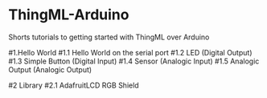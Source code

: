 # ThingML-Arduino
Shorts tutorials to getting started with ThingML over Arduino

#1.Hello World
#1.1 Hello World on the serial port
#1.2 LED (Digital Output)
#1.3 Simple Button (Digital Input)
#1.4 Sensor (Analogic Input)
#1.5 Analogic Output (Analogic Output)

#2 Library
#2.1 AdafruitLCD RGB Shield
